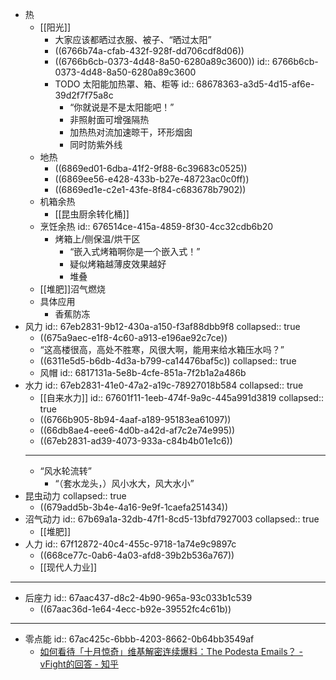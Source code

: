 - 热
	- [[阳光]]
		- 大家应该都晒过衣服、被子、“晒过太阳”
		- ((6766b74a-cfab-432f-928f-dd706cdf8d06))
		- ((6766b6cb-0373-4d48-8a50-6280a89c3600))
		  id:: 6766b6cb-0373-4d48-8a50-6280a89c3600
		- TODO 太阳能加热罩、箱、柜等
		  id:: 68678363-a3d5-4d15-af6e-39d2f7f75a8c
			- “你就说是不是太阳能吧！”
			- 非照射面可增强隔热
			- 加热热对流加速晾干，环形烟囱
			- 同时防紫外线
	- 地热
		- ((6869ed01-6dba-41f2-9f88-6c39683c0525))
		- ((6869ee56-e428-433b-b27e-48723ac0c0ff))
		- ((6869ed1e-c2e1-43fe-8f84-c683678b7902))
	- 机箱余热
		- [[昆虫厨余转化桶]]
	- 烹饪余热
	  id:: 676514ce-415a-4859-8f30-4cc32cdb6b20
		- 烤箱上/侧保温/烘干区
			- “嵌入式烤箱啊你是一个嵌入式！”
			- 疑似烤箱越薄皮效果越好
			- 堆叠
	- [[堆肥]]沼气燃烧
	- 具体应用
		- 香蕉防冻
- 风力
  id:: 67eb2831-9b12-430a-a150-f3af88dbb9f8
  collapsed:: true
	- ((675a9aec-e1f8-4c60-a913-e196ae92c7ce))
	- “这高楼很高，高处不胜寒，风很大啊，能用来给水箱压水吗？”
	- ((6311e5d5-b6db-4d3a-b799-ca14476baf5c))
	  collapsed:: true
	- 风帽
	  id:: 6817131a-5e8b-4cfe-851a-7f2b1a2a486b
- 水力
  id:: 67eb2831-41e0-47a2-a19c-78927018b584
  collapsed:: true
	- [[自来水力]]
	  id:: 67601f11-1eeb-474f-9a9c-445a991d3819
	  collapsed:: true
	- ((6766b905-8b94-4aaf-a189-95183ea61097))
	- ((66db8ae4-eee6-4d0b-a42d-af7c2e74e995))
	- ((67eb2831-ad39-4073-933a-c84b4b01e1c6))
	- ---
	- “风水轮流转”
		- “（套水龙头，）风小水大，风大水小”
- 昆虫动力
  collapsed:: true
	- ((679add5b-3b4e-4a16-9e9f-1caefa251434))
- 沼气动力
  id:: 67b69a1a-32db-47f1-8cd5-13bfd7927003
  collapsed:: true
	- [[堆肥]]
- 人力
  id:: 67f12872-40c4-455c-9718-1a74e9c9897c
	- ((668ce77c-0ab6-4a03-afd8-39b2b536a767))
	- [[现代人力业]]
- ---
- 后座力
  id:: 67aac437-d8c2-4b90-965a-93c033b1c539
	- ((67aac36d-1e64-4ecc-b92e-39552fc4c61b))
- ---
- 零点能
  id:: 67ac425c-6bbb-4203-8662-0b64bb3549af
	- [如何看待「十月惊奇」维基解密连续爆料：The Podesta Emails？ - vFight的回答 - 知乎](https://www.zhihu.com/question/51362588/answer/134796528)
